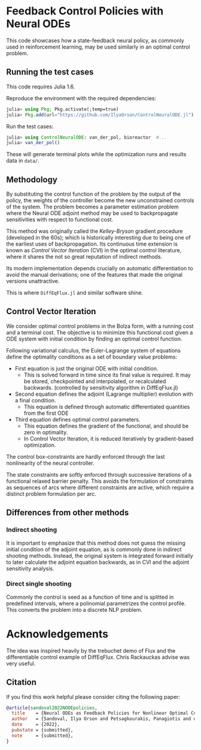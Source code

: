 # Feedback Control Policies with Neural ODEs

This code showcases how a state-feedback neural policy, as commonly used in reinforcement
learning, may be used similarly in an optimal control problem.

## Running the test cases
This code requires Julia 1.6.

Reproduce the environment with the required dependencies:
```julia
julia> using Pkg; Pkg.activate(;temp=true)
julia> Pkg.add(url="https://github.com/IlyaOrson/ControlNeuralODE.jl")
```

Run the test cases:

```julia
julia> using ControlNeuralODE: van_der_pol, bioreactor  #...
julia> van_der_pol()
```

These will generate terminal plots while the optimization runs and results data in `data/`.

## Methodology
By substituting the control function of the problem by the output of the policy, the
weights of the controller become the new unconstrained controls of the system.
The problem becomes a parameter estimation problem where the Neural ODE adjoint method may be used
to backpropagate sensitivities with respect to functional cost.

This method was originally called the _Kelley-Bryson_ gradient procedure (developed in the 60s);
which is historically interesting due to being one of the earliest uses of backpropagation.
Its continuous time extension is known as _Control Vector Iteration_ (CVI) in the optimal control
literature, where it shares the not so great reputation of indirect methods.

Its modern implementation depends crucially on automatic differentiation to avoid the manual
derivations; one of the features that made the original versions unattractive.

This is where `DiffEqFlux.jl` and similar software shine.

## Control Vector Iteration
We consider optimal control problems in the Bolza form, with a running cost and a terminal cost.
The objective is to minimize this functional cost given a ODE system with initial condition by
finding an optimal control function.

Following variational calculus, the Euler-Lagrange system of equations define the optimality
conditions as a set of boundary value problems:
* First equation is just the original ODE with initial condition.
    * This is solved forward in time since its final value is required. It may be stored, checkpointed and interpolated, or recalculated backwards. (controlled by sensitivity algorithm in DiffEqFlux.jl)
* Second equation defines the adjoint (Lagrange multiplier) evolution with a final condition.
    * This equation is defined through automatic differentiated quantities from the first ODE
* Third equation defines optimal control parameters.
    * This equation defines the gradient of the functional, and should be zero in optimality.
    * In Control Vector Iteration, it is reduced iteratively by gradient-based optimization.


The control box-constraints are hardly enforced through the last nonlinearity of the neural controller.

The state constraints are softly enforced through successive iterations of a functional relaxed barrier penalty. This avoids the formulation of constraints as sequences of arcs where different constraints are active, which require a distinct problem formulation per arc.

## Differences from other methods

### Indirect shooting
It is important to emphasize that this method does not guess the missing initial condition
of the adjoint equation, as is commonly done in indirect shooting methods.
Instead, the original system is integrated forward initially to later calculate the adjoint
equation backwards, as in CVI and the adjoint sensitivity analysis.

### Direct single shooting
Commonly the control is seed as a function of time and is splitted in predefined intervals, where a
polinomial parametrizes the control profile. This converts the problem into a discrete NLP problem.

# Acknowledgements
The idea was inspired heavily by the trebuchet demo of Flux and the differentiable control
example of DiffEqFlux. Chris Rackauckas advise was very useful.

## Citation

If you find this work helpful please consider citing the following paper:
```bibtex
@article{sandoval2022NODEpolicies,
  title    = {Neural ODEs as Feedback Policies for Nonlinear Optimal Control},
  author   = {Sandoval, Ilya Orson and Petsagkourakis, Panagiotis and del Rio-Chanona, Ehecatl Antonio},
  date     = {2022},
  pubstate = {submitted},
  note     = {submitted},
}
```
